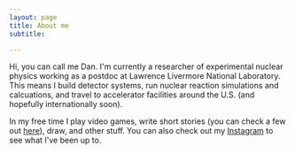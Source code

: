 ```yaml
---
layout: page
title: About me
subtitle: 

---
```


Hi, you can call me Dan. I'm currently a researcher of experimental nuclear physics working as a postdoc at Lawrence Livermore National Laboratory. This means I build detector systems, run nuclear reaction simulations and calcuations, and travel to accelerator facilities around the U.S. (and hopefully internationally soon).

In my free time I play video games, write short stories (you can check a few out [here](/stuff/)), draw, and other stuff. You can also check out my [Instagram](https://www.instagram.com/chronobro) to see what I've been up to. 
